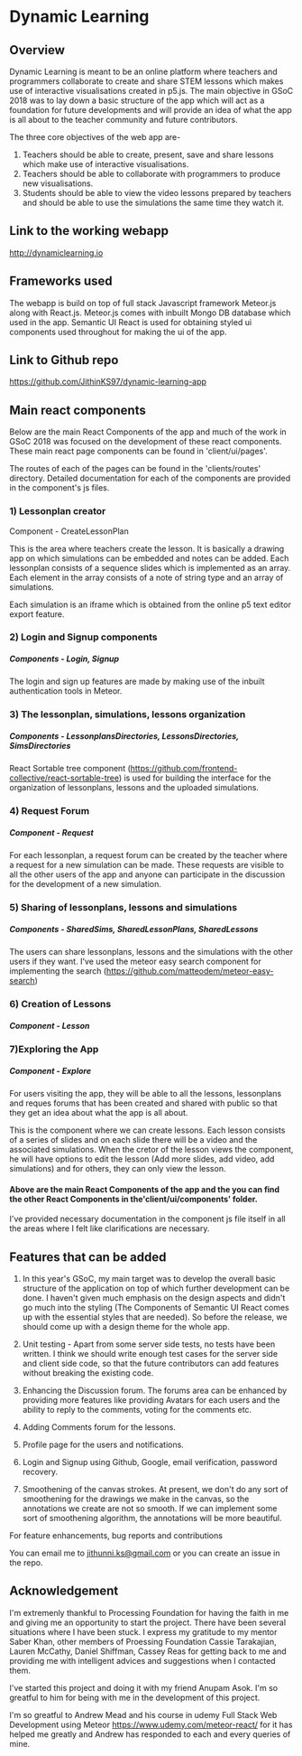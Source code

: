# Dynamic Learning

## Overview

Dynamic Learning is meant to be an online platform where teachers and programmers collaborate to create and share STEM lessons which makes use of interactive visualisations created in p5.js. The main objective in GSoC 2018 was to lay down a basic structure of the app which will act as a foundation for future developments and will provide an idea of what the app is all about to the teacher community and future contributors.

The three core objectives of the web app are-

1) Teachers should be able to create, present, save and share lessons which make use of interactive visualisations.
2) Teachers should be able to collaborate with programmers to produce new visualisations.
3) Students should be able to view the video lessons prepared by teachers and should be able to use the simulations
the same time they watch it.

## Link to the working webapp

http://dynamiclearning.io

## Frameworks used

The webapp is build on top of full stack Javascript framework Meteor.js along with React.js. Meteor.js comes with inbuilt Mongo DB database which used in the app. Semantic UI React is used for obtaining styled ui components used throughout for making the ui of the app.

## Link to Github repo

https://github.com/JithinKS97/dynamic-learning-app

## Main react components

Below are the main React Components of the app and much of the work in GSoC 2018 was focused on the development
of these react components. These main react page components can be found in 'client/ui/pages'.

The routes of each of the pages can be found in the 'clients/routes' directory. Detailed documentation for each
of the components are provided in the component's js files.

### 1) Lessonplan creator

 Component - CreateLessonPlan

This is the area where teachers create the lesson. It is basically a drawing app on which simulations can be embedded and notes can be added. Each lessonplan consists of a sequence slides which is implemented as an array. Each element in the array consists of a note of string type and an array of simulations.

Each simulation is an iframe which is obtained from the online p5 text editor export feature.

### 2) Login and Signup components

##### Components - Login, Signup

The login and sign up features are made by making use of the inbuilt authentication tools in Meteor.

### 3) The lessonplan, simulations, lessons organization

##### Components - LessonplansDirectories, LessonsDirectories, SimsDirectories

React Sortable tree component (https://github.com/frontend-collective/react-sortable-tree) is used for building the interface for the organization of lessonplans, lessons and the uploaded simulations.

### 4) Request Forum

##### Component - Request

For each lessonplan, a request forum can be created by the teacher where a request for a new simulation can be made. These requests are visible to all the other users of the app and anyone can participate in the discussion for the development of a new simulation.

### 5) Sharing of lessonplans, lessons and simulations

##### Components - SharedSims, SharedLessonPlans, SharedLessons

The users can share lessonplans, lessons and the simulations with the other users if they want. I've used the meteor easy search component for implementing the search (https://github.com/matteodem/meteor-easy-search)

### 6) Creation of Lessons

##### Component - Lesson

### 7)Exploring the App

##### Component - Explore

For users visiting the app, they will be able to all the lessons, lessonplans and reques forums that has been created and shared with public so that they get an idea about what the app is all about.

This is the component where we can create lessons. Each lesson consists of a series of slides and on each slide there will be a video and the associated simulations. When the cretor of the lesson views the component, he will have options to edit the lesson (Add more slides, add video, add simulations) and for others, they can only view the lesson.

#### Above are the main React Components of the app and the you can find the other React Components in the'client/ui/components' folder.

I've provided necessary documentation in the component js file itself in all the areas where I felt like clarifications are necessary.

## Features that can be added

1) In this year's GSoC, my main target was to develop the overall basic structure of the application on top of which further development can be done. I haven't given much emphasis on the design aspects and didn't go much into the styling (The Components of Semantic UI React comes up with the essential styles that are needed). So before the release, we should come up with a design theme for the whole app.

2) Unit testing - Apart from some server side tests, no tests have been written. I think we should write enough test cases for the server side and client side code, so that the future contributors can add features without breaking the existing code.

3) Enhancing the Discussion forum. The forums area can be enhanced by providing more features like providing Avatars for each users and the ability to reply to the comments, voting for the comments etc.

4) Adding Comments forum for the lessons.

5) Profile page for the users and notifications.

6) Login and Signup using Github, Google, email verification, password recovery.

7) Smoothening of the canvas strokes. At present, we don't do any sort of smoothening for the drawings we make in the canvas, so the annotations we create are not so smooth. If we can implement some sort of smoothening algorithm, the annotations will be more beautiful.


For feature enhancements, bug reports and contributions

You can email me to jithunni.ks@gmail.com or you can create an issue in the repo.

## Acknowledgement

I'm extremenly thankful to Processing Foundation for having the faith in me and giving me an opportunity to start the project. There have been several situations where I have been stuck. I express my gratitude to my mentor Saber Khan, other members of Proessing Foundation Cassie Tarakajian, Lauren McCathy, Daniel Shiffman, Cassey Reas for getting back to me and providing me with intelligent advices and suggestions when I contacted them.

I've started this project and doing it with my friend Anupam Asok. I'm so greatful to him for being with me in the development of this project.

I'm so greatful to Andrew Mead and his course in udemy Full Stack Web Development using Meteor https://www.udemy.com/meteor-react/ for it has helped me greatly and Andrew has responded to each and every queries of mine.







